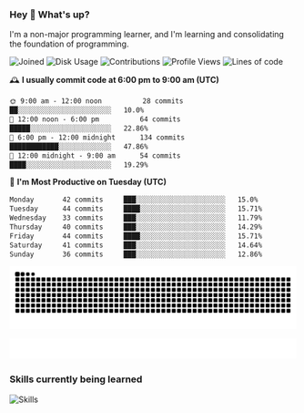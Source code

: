 ### Hey :wave: What's up?

I'm a non-major programming learner, and I'm learning and consolidating the foundation of programming.

<!--START_SECTION:waka-->
![Joined](http://img.shields.io/badge/Joined-8%20years%20ago-6D67E4?style=flat&labelColor=453C67)
![Disk Usage](http://img.shields.io/badge/Github%27s%20Storage-604.4%20MB-FD841F?style=flat&labelColor=E14D2A)
![Contributions](http://img.shields.io/badge/Contributions%20in%202024-172-7DCE13?style=flat&labelColor=2B7A0B)
![Profile Views](http://img.shields.io/badge/Profile%20Views-0-3AB4F2?style=flat&labelColor=0078AA)
![Lines of code](https://img.shields.io/badge/Lines%20of%20code-2%20Million%20Lines%20of%20code-FF8B8B?style=flat&labelColor=EB4747)

🕰️ **I usually commit code at 6:00 pm to 9:00 am (UTC)** 

```text
🌞 9:00 am - 12:00 noon          28 commits     ██░░░░░░░░░░░░░░░░░░░░░░░   10.0% 
🌆 12:00 noon - 6:00 pm          64 commits     █████░░░░░░░░░░░░░░░░░░░░   22.86% 
🌃 6:00 pm - 12:00 midnight      134 commits    ████████████░░░░░░░░░░░░░   47.86% 
🌙 12:00 midnight - 9:00 am      54 commits     ████░░░░░░░░░░░░░░░░░░░░░   19.29%
```
📅 **I'm Most Productive on Tuesday (UTC)** 

```text
Monday       42 commits     ███░░░░░░░░░░░░░░░░░░░░░░   15.0% 
Tuesday      44 commits     ████░░░░░░░░░░░░░░░░░░░░░   15.71% 
Wednesday    33 commits     ███░░░░░░░░░░░░░░░░░░░░░░   11.79% 
Thursday     40 commits     ███░░░░░░░░░░░░░░░░░░░░░░   14.29% 
Friday       44 commits     ████░░░░░░░░░░░░░░░░░░░░░   15.71% 
Saturday     41 commits     ███░░░░░░░░░░░░░░░░░░░░░░   14.64% 
Sunday       36 commits     ███░░░░░░░░░░░░░░░░░░░░░░   12.86%
```

<!--END_SECTION:waka-->

![Snake animation](https://raw.githubusercontent.com/dirname/dirname/output/snake.svg)

![metrics](github-metrics.svg)

### Skills currently being learned

![Skills](https://skillicons.dev/icons?i=linux,rust,go,solidity,typescript,bash,git,postgres,mysql,redis,mongo,docker,kubernetes,grafana,prometheus)
